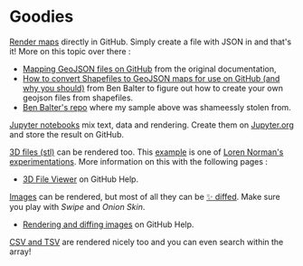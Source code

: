# Goodies


[Render maps](./map.geojson) directly in GitHub. Simply create a file with JSON in and that's it! More on this topic over there : 
- [Mapping GeoJSON files on GitHub](https://help.github.com/articles/mapping-geojson-files-on-github/) from the original documentation,
- [How to convert Shapefiles to GeoJSON maps for use on GitHub (and why you should)](http://ben.balter.com/2013/06/26/how-to-convert-shapefiles-to-geojson-for-use-on-github/) from Ben Balter to figure out how to create your own geojson files from shapefiles. 
- [Ben Balter's repo](https://github.com/benbalter/dc-wifi-social) where my sample above was shameessly stolen from.

[Jupyter notebooks](./jupyter.ipynb) mix text, data and rendering. Create them on [Jupyter.org](https://try.jupyter.org/) and store the result on GitHub.

[3D files (stl)](./octocat_head.stl) can be rendered too. This [example](./octocat_head.stl) is one of [Loren Norman's experimentations](http://lorennorman.github.io/octocat-3d/). More information on this with the following pages : 
- [3D File Viewer](https://help.github.com/articles/3d-file-viewer/) on GitHub Help. 


[Images](./daftpunktocat.gif) can be rendered, but most of all they can be [:sparkles:  diffed](https://github.com/helaili/Goodies/commit/a6e6a3358741bc96cecaae1b011f9651df04e05d). Make sure you play with *Swipe* and *Onion Skin*. 
- [Rendering and diffing images](https://help.github.com/articles/rendering-and-diffing-images/) on GitHub Help.

[CSV and TSV](./golf_courses.csv) are rendered nicely too and you can even search within the array! 
